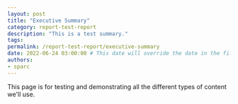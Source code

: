 ```yaml
---
layout: post 
title: "Executive Summary"
category: report-test-report
description: "This is a test summary."
tags: 
permalink: /report-test-report/executive-summary 
date: 2022-06-24 03:00:00 # This date will override the date in the file name. Mainly we use it to handle ordering in reports / threads. The date can be the day the report was published, and the time can be used to sort posts.
authors:
- sparc
---
```


This page is for testing and demonstrating all the different types of content we'll use.


